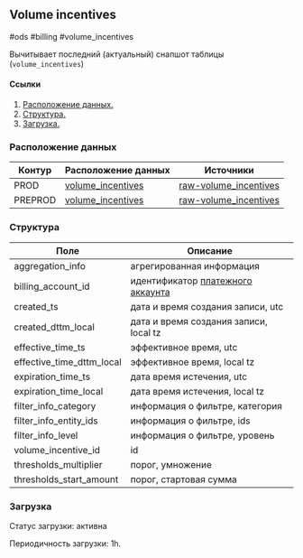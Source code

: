 ## Volume incentives
#ods #billing #volume_incentives

Вычитывает последний (актуальный) снапшот таблицы (`volume_incentives`)

#### Ссылки
1. [Расположение данных.](#расположение-данных)
2. [Структура.](#структура)
3. [Загрузка.](#загрузка)


### Расположение данных
| Контур  | Расположение данных                                                                                                             | Источники                                                                                                                                                             |
|---------|---------------------------------------------------------------------------------------------------------------------------------|-----------------------------------------------------------------------------------------------------------------------------------------------------------------------|
| PROD    | [volume_incentives](https://yt.yandex-team.ru/hahn/navigation?path=//home/cloud-dwh/data/prod/ods/billing/volume_incentives)    | [raw-volume_incentives](https://yt.yandex-team.ru/hahn/navigation?path=//home/cloud-dwh/data/prod/raw/ydb/billing/hardware/default/billing/meta/volume_incentives)    |
| PREPROD | [volume_incentives](https://yt.yandex-team.ru/hahn/navigation?path=//home/cloud-dwh/data/preprod/ods/billing/volume_incentives) | [raw-volume_incentives](https://yt.yandex-team.ru/hahn/navigation?path=//home/cloud-dwh/data/preprod/raw/ydb/billing/hardware/default/billing/meta/volume_incentives) |


### Структура
| Поле                      | Описание                                                                                                                             |
|---------------------------|--------------------------------------------------------------------------------------------------------------------------------------|
| aggregation_info          | агрегированная информация                                                                                                            |
| billing_account_id        | идентификатор [платежного аккаунта](https://a.yandex-team.ru/arc_vcs/cloud/dwh/nirvana/vh/workflows/ods/yt/billing/billing_accounts) |
| created_ts                | дата и время создания записи, utc                                                                                                    |
| created_dttm_local        | дата и время создания записи, local tz                                                                                               |
| effective_time_ts         | эффективное время, utc                                                                                                               |
| effective_time_dttm_local | эффективное время, local tz                                                                                                          |
| expiration_time_ts        | дата время истечения, utc                                                                                                            |
| expiration_time_local     | дата время истечения, local tz                                                                                                       |
| filter_info_category      | информация о фильтре, категория                                                                                                      |
| filter_info_entity_ids    | информация о фильтре, ids                                                                                                            |
| filter_info_level         | информация о фильтре, уровень                                                                                                        |
| volume_incentive_id       | id                                                                                                                                   |
| thresholds_multiplier     | порог, умножение                                                                                                                     |
| thresholds_start_amount   | порог, стартовая сумма                                                                                                               |


### Загрузка

Статус загрузки: активна

Периодичность загрузки: 1h.
